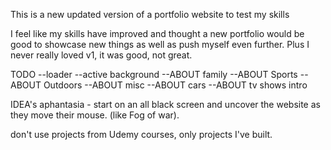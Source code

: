 This is a new updated version of a portfolio website to test my skills

I feel like my skills have improved and thought a new portfolio would be good to showcase new things as well as push myself even further. Plus I never really loved v1, it was good, not great.

TODO
--loader
--active background
--ABOUT family
--ABOUT Sports
--ABOUT Outdoors
--ABOUT misc
--ABOUT cars
--ABOUT tv shows intro

IDEA's
aphantasia - start on an all black screen and uncover the website as they move their mouse. (like Fog of war).

don't use projects from Udemy courses, only projects I've built.
